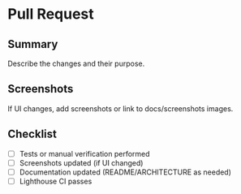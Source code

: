 # Pull Request

## Summary

Describe the changes and their purpose.

## Screenshots

If UI changes, add screenshots or link to docs/screenshots images.

## Checklist

- [ ] Tests or manual verification performed
- [ ] Screenshots updated (if UI changed)
- [ ] Documentation updated (README/ARCHITECTURE as needed)
- [ ] Lighthouse CI passes
